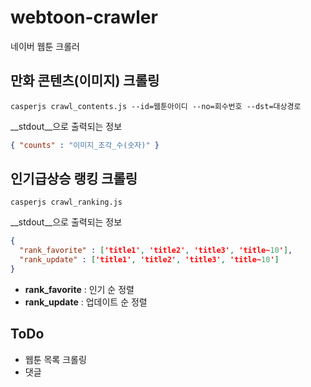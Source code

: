 # webtoon-crawler
네이버 웹툰 크롤러


만화 콘텐츠(이미지) 크롤링
----
```shell
casperjs crawl_contents.js --id=웹툰아이디 --no=회수번호 --dst=대상경로
```
__stdout__으로 출력되는 정보
```json
{ "counts" : "이미지_조각_수(숫자)" }
```

인기급상승 랭킹 크롤링
----
```shell
casperjs crawl_ranking.js
```
__stdout__으로 출력되는 정보
```json
{
  "rank_favorite" : ['title1', 'title2', 'title3', 'title~10'],
  "rank_update" : ['title1', 'title2', 'title3', 'title~10']
}
```
* __rank_favorite__ : 인기 순 정렬
* __rank_update__ : 업데이트 순 정렬

ToDo
----
* 웹툰 목록 크롤링
* 댓글
